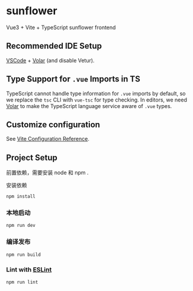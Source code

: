 # sunflower

Vue3 + Vite + TypeScript sunflower frontend

## Recommended IDE Setup

[VSCode](https://code.visualstudio.com/) + [Volar](https://marketplace.visualstudio.com/items?itemName=Vue.volar) (and disable Vetur).

## Type Support for `.vue` Imports in TS

TypeScript cannot handle type information for `.vue` imports by default, so we replace the `tsc` CLI with `vue-tsc` for type checking. In editors, we need [Volar](https://marketplace.visualstudio.com/items?itemName=Vue.volar) to make the TypeScript language service aware of `.vue` types.

## Customize configuration

See [Vite Configuration Reference](https://vite.dev/config/).

## Project Setup

前置依赖，需要安装 node 和 npm .

安装依赖

```sh
npm install
```

### 本地启动

```sh
npm run dev
```

### 编译发布

```sh
npm run build
```

### Lint with [ESLint](https://eslint.org/)

```sh
npm run lint
```
